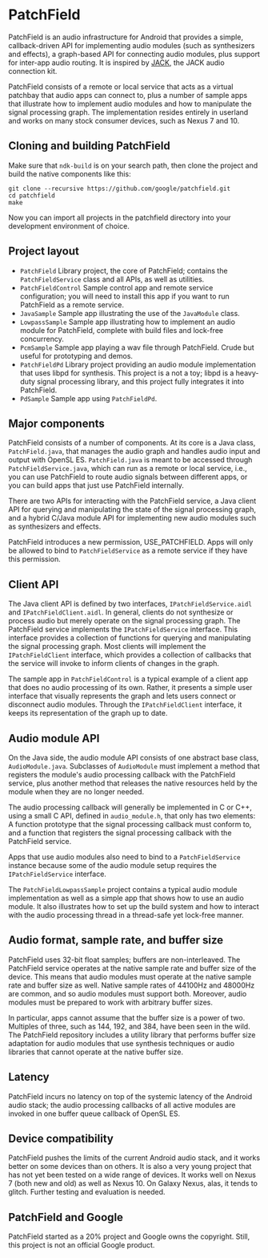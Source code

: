 PatchField
==========

PatchField is an audio infrastructure for Android that provides a simple,
callback-driven API for implementing audio modules (such as synthesizers and
effects), a graph-based API for connecting audio modules, plus support for
inter-app audio routing. It is inspired by [JACK](http://jackaudio.org "JACK"),
the JACK audio connection kit.

PatchField consists of a remote or local service that acts as a virtual
patchbay that audio apps can connect to, plus a number of sample apps that
illustrate how to implement audio modules and how to manipulate the signal
processing graph. The implementation resides entirely in userland and works on
many stock consumer devices, such as Nexus 7 and 10.

Cloning and building PatchField
-------------------------------

Make sure that ``ndk-build`` is on your search path, then clone the project and
build the native components like this:

```
git clone --recursive https://github.com/google/patchfield.git
cd patchfield
make
```

Now you can import all projects in the patchfield directory into your
development environment of choice.


Project layout
--------------

* ``PatchField`` Library project, the core of PatchField; contains the
  ``PatchFieldService`` class and all APIs, as well as utilities.
* ``PatchFieldControl`` Sample control app and remote service configuration; you
  will need to install this app if you want to run PatchField as a remote
service.
* ``JavaSample`` Sample app illustrating the use of the ``JavaModule`` class.
* ``LowpassSample`` Sample app illustrating how to implement an audio module
  for PatchField, complete with build files and lock-free concurrency.
* ``PcmSample`` Sample app playing a wav file through PatchField.  Crude but
  useful for prototyping and demos.
* ``PatchFieldPd`` Library project providing an audio module implementation
  that uses libpd for synthesis. This project is a not a toy; libpd is a
heavy-duty signal processing library, and this project fully integrates it into
PatchField.
* ``PdSample`` Sample app using ``PatchFieldPd``.


Major components
----------------

PatchField consists of a number of components. At its core is a Java class,
``PatchField.java``, that manages the audio graph and handles audio input and
output with OpenSL ES. ``PatchField.java`` is meant to be accessed through
``PatchFieldService.java``, which can run as a remote or local service, i.e.,
you can use PatchField to route audio signals between different apps, or you
can build apps that just use PatchField internally.

There are two APIs for interacting with the PatchField service, a Java client
API for querying and manipulating the state of the signal processing graph, and
a hybrid C/Java module API for implementing new audio modules such as
synthesizers and effects.

PatchField introduces a new permission, USE_PATCHFIELD. Apps will only be
allowed to bind to ``PatchFieldService`` as a remote service if they have this
permission.

Client API
----------

The Java client API is defined by two interfaces, ``IPatchFieldService.aidl``
and ``IPatchFieldClient.aidl``. In general, clients do not synthesize or
process audio but merely operate on the signal processing graph. The PatchField
service implements the ``IPatchFieldService`` interface. This interface
provides a collection of functions for querying and manipulating the signal
processing graph. Most clients will implement the ``IPatchFieldClient``
interface, which provides a collection of callbacks that the service will
invoke to inform clients of changes in the graph.

The sample app in ``PatchFieldControl`` is a typical example of a client app
that does no audio processing of its own. Rather, it presents a simple user
interface that visually represents the graph and lets users connect or
disconnect audio modules. Through the ``IPatchFieldClient`` interface, it keeps
its representation of the graph up to date.

Audio module API
----------------

On the Java side, the audio module API consists of one abstract base class,
``AudioModule.java``. Subclasses of ``AudioModule`` must implement a method
that registers the module's audio processing callback with the PatchField
service, plus another method that releases the native resources held by the
module when they are no longer needed.

The audio processing callback will generally be implemented in C or C++, using
a small C API, defined in ``audio_module.h``, that only has two elements: A
function prototype that the signal processing callback must conform to, and a
function that registers the signal processing callback with the PatchField
service.

Apps that use audio modules also need to bind to a ``PatchFieldService``
instance because some of the audio module setup requires the
``IPatchFieldService`` interface.

The ``PatchFieldLowpassSample`` project contains a typical audio module
implementation as well as a simple app that shows how to use an audio module.
It also illustrates how to set up the build system and how to interact with the
audio processing thread in a thread-safe yet lock-free manner.


Audio format, sample rate, and buffer size
------------------------------------------

PatchField uses 32-bit float samples; buffers are non-interleaved.  The
PatchField service operates at the native sample rate and buffer size of the
device. This means that audio modules must operate at the native sample rate
and buffer size as well. Native sample rates of 44100Hz and 48000Hz are common,
and so audio modules must support both. Moreover, audio modules must be
prepared to work with arbitrary buffer sizes.

In particular, apps cannot assume that the buffer size is a power of two.
Multiples of three, such as 144, 192, and 384, have been seen in the wild. The
PatchField repository includes a utility library that performs buffer size
adaptation for audio modules that use synthesis techniques or audio libraries
that cannot operate at the native buffer size.

Latency
-------

PatchField incurs no latency on top of the systemic latency of the Android audio
stack; the audio processing callbacks of all active modules are invoked in one
buffer queue callback of OpenSL ES.

Device compatibility
--------------------

PatchField pushes the limits of the current Android audio stack, and it works
better on some devices than on others. It is also a very young project that has
not yet been tested on a wide range of devices. It works well on Nexus 7 (both
new and old) as well as Nexus 10. On Galaxy Nexus, alas, it tends to glitch.
Further testing and evaluation is needed.


PatchField and Google
-------------------

PatchField started as a 20% project and Google owns the copyright.  Still, this
project is not an official Google product.

